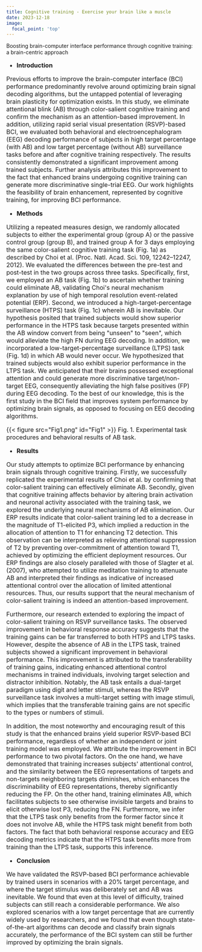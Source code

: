 ```yaml
---
title: Cognitive training - Exercise your brain like a muscle
date: 2023-12-18
image:
  focal_point: 'top'
---
```


Boosting brain-computer interface performance through cognitive training: a brain-centric approach

<!--more-->

<font size=3>

- **Introduction**

Previous efforts to improve the brain-computer interface (BCI) performance predominantly revolve around optimizing brain signal decoding algorithms, but the untapped potential of leveraging brain plasticity for optimization exists. In this study, we eliminate attentional blink (AB) through color-salient cognitive training and confirm the mechanism as an attention-based improvement. In addition, utilizing rapid serial visual presentation (RSVP)-based BCI, we evaluated both behavioral and electroencephalogram (EEG) decoding performance of subjects in high target percentage (with AB) and low target percentage (without AB) surveillance tasks before and after cognitive training respectively. The results consistently demonstrated a significant improvement among trained subjects. Further analysis attributes this improvement to the fact that enhanced brains undergoing cognitive training can generate more discriminative single-trial EEG. Our work highlights the feasibility of brain enhancement, represented by cognitive training, for improving BCI performance.

- **Methods**

Utilizing a repeated measures design, we randomly allocated subjects to either the experimental group (group A) or the passive control group (group B), and trained group A for 3 days employing the same color-salient cognitive training task (Fig. 1a) as described by Choi et al. (Proc. Natl. Acad. Sci. 109, 12242–12247, 2012). We evaluated the differences between the pre-test and post-test in the two groups across three tasks. Specifically, first, we employed an AB task (Fig. 1b) to ascertain whether training could eliminate AB, validating Choi's neural mechanism explanation by use of high temporal resolution event-related potential (ERP). Second, we introduced a high-target-percentage surveillance (HTPS) task (Fig. 1c) wherein AB is inevitable. Our hypothesis posited that trained subjects would show superior performance in the HTPS task because targets presented within the AB window convert from being "unseen" to "seen", which would alleviate the high FN during EEG decoding. In addition, we incorporated a low-target-percentage surveillance (LTPS) task (Fig. 1d) in which AB would never occur. We hypothesized that trained subjects would also exhibit superior performance in the LTPS task. We anticipated that their brains possessed exceptional attention and could generate more discriminative target/non-target EEG, consequently alleviating the high false positives (FP) during EEG decoding. To the best of our knowledge, this is the first study in the BCI field that improves system performance by optimizing brain signals, as opposed to focusing on EEG decoding algorithms.

{{< figure src="Fig1.png" id="Fig1" >}}
Fig. 1. Experimental task procedures and behavioral results of AB task.

- **Results**

Our study attempts to optimize BCI performance by enhancing brain signals through cognitive training. Firstly, we successfully replicated the experimental results of Choi et al. by confirming that color-salient training can effectively eliminate AB. Secondly, given that cognitive training affects behavior by altering brain activation and neuronal activity associated with the training task, we explored the underlying neural mechanisms of AB elimination. Our ERP results indicate that color-salient training led to a decrease in the magnitude of T1-elicited P3, which implied a reduction in the allocation of attention to T1 for enhancing T2 detection. This observation can be interpreted as relieving attentional suppression of T2 by preventing over-commitment of attention toward T1, achieved by optimizing the efficient deployment resources. Our ERP findings are also closely paralleled with those of Slagter et al. (2007), who attempted to utilize meditation training to attenuate AB and interpreted their findings as indicative of increased attentional control over the allocation of limited attentional resources. Thus, our results support that the neural mechanism of color-salient training is indeed an attention-based improvement.

Furthermore, our research extended to exploring the impact of color-salient training on RSVP surveillance tasks. The observed improvement in behavioral response accuracy suggests that the training gains can be far transferred to both HTPS and LTPS tasks. However, despite the absence of AB in the LTPS task, trained subjects showed a significant improvement in behavioral performance. This improvement is attributed to the transferability of training gains, indicating enhanced attentional control mechanisms in trained individuals, involving target selection and distractor inhibition. Notably, the AB task entails a dual-target paradigm using digit and letter stimuli, whereas the RSVP surveillance task involves a multi-target setting with image stimuli, which implies that the transferable training gains are not specific to the types or numbers of stimuli. 

In addition, the most noteworthy and encouraging result of this study is that the enhanced brains yield superior RSVP-based BCI performance, regardless of whether an independent or joint training model was employed. We attribute the improvement in BCI performance to two pivotal factors. On the one hand, we have demonstrated that training increases subjects' attentional control, and the similarity between the EEG representations of targets and non-targets neighboring targets diminishes, which enhances the discriminability of EEG representations, thereby significantly reducing the FP. On the other hand, training eliminates AB, which facilitates subjects to see otherwise invisible targets and brains to elicit otherwise lost P3, reducing the FN. Furthermore, we infer that the LTPS task only benefits from the former factor since it does not involve AB, while the HTPS task might benefit from both factors. The fact that both behavioral response accuracy and EEG decoding metrics indicate that the HTPS task benefits more from training than the LTPS task, supports this inference.

- **Conclusion**

We have validated the RSVP-based BCI performance achievable by trained users in scenarios with a 20\% target percentage, and where the target stimulus was deliberately set and AB was inevitable. We found that even at this level of difficulty, trained subjects can still reach a considerable performance. We also explored scenarios with a low target percentage that are currently widely used by researchers, and we found that even though state-of-the-art algorithms can decode and classify brain signals accurately, the performance of the BCI system can still be further improved by optimizing the brain signals.

</font>
